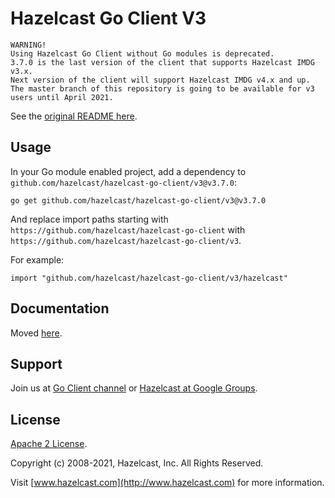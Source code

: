# Hazelcast Go Client V3

    WARNING!
    Using Hazelcast Go Client without Go modules is deprecated.
    3.7.0 is the last version of the client that supports Hazelcast IMDG v3.x.
    Next version of the client will support Hazelcast IMDG v4.x and up.
    The master branch of this repository is going to be available for v3 users until April 2021.

See the [original README here](../docs).

## Usage

In your Go module enabled project, add a dependency to `github.com/hazelcast/hazelcast-go-client/v3@v3.7.0`:
```
go get github.com/hazelcast/hazelcast-go-client/v3@v3.7.0
```

And replace import paths starting with `https://github.com/hazelcast/hazelcast-go-client` with `https://github.com/hazelcast/hazelcast-go-client/v3`.

For example:
```
import "github.com/hazelcast/hazelcast-go-client/v3/hazelcast"
```

## Documentation

Moved [here](../docs).

## Support

Join us at [Go Client channel](https://hazelcastcommunity.slack.com/channels/go-client) or [Hazelcast at Google Groups](https://groups.google.com/g/hazelcast).

## License

[Apache 2 License](https://github.com/hazelcast/hazelcast-go-client/blob/master/LICENSE).

Copyright (c) 2008-2021, Hazelcast, Inc. All Rights Reserved.

Visit [www.hazelcast.com](http://www.hazelcast.com) for more information.

